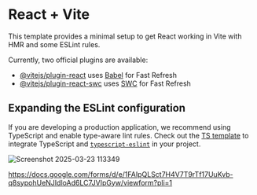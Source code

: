 # React + Vite

This template provides a minimal setup to get React working in Vite with HMR and some ESLint rules.

Currently, two official plugins are available:

- [@vitejs/plugin-react](https://github.com/vitejs/vite-plugin-react/blob/main/packages/plugin-react/README.md) uses [Babel](https://babeljs.io/) for Fast Refresh
- [@vitejs/plugin-react-swc](https://github.com/vitejs/vite-plugin-react-swc) uses [SWC](https://swc.rs/) for Fast Refresh

## Expanding the ESLint configuration

If you are developing a production application, we recommend using TypeScript and enable type-aware lint rules. Check out the [TS template](https://github.com/vitejs/vite/tree/main/packages/create-vite/template-react-ts) to integrate TypeScript and [`typescript-eslint`](https://typescript-eslint.io) in your project.


![Screenshot 2025-03-23 113349](https://github.com/user-attachments/assets/3d62e6ac-9cc0-449a-a954-7d6ebf70423e)

https://docs.google.com/forms/d/e/1FAIpQLSct7H4V7T9rTf17UuKvb-q8sypohUeNJIdloAd6LC7JVIpGyw/viewform?pli=1
